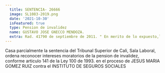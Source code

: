 ```yaml
---
  title: SENTENCIA- 26666
  image: SL1083-2019.png
  date: '2021-10-30' 
  isFeatured: true
  type: Pension de invalidez
  name: GUSTAVO JOSE GNECCO MENDOZA.
  extra: Rad. 41790 de septiembre de 2011. " En merito de lo expuesto,la Corte  Suprema de Justicia,Sala de Casación Laboral...CASA la sentencia proferida el 8 de junio de 2009, por la Sala Laboral del Tribunal Superior del.Distrito Judicial de Cali,
---
```

 Casa parcialmente la sentencia del Tribunal Superior de Cali, Sala Laboral, ordena reconocer intereses moratorios de la pension de invalidez,
 conforme articulo 141 de la Ley 100 de 1993.
 en el proceso de JESUS MARIA GOMEZ RUIZ contra el INSTITUTO DE SEGUROS SOCIALES